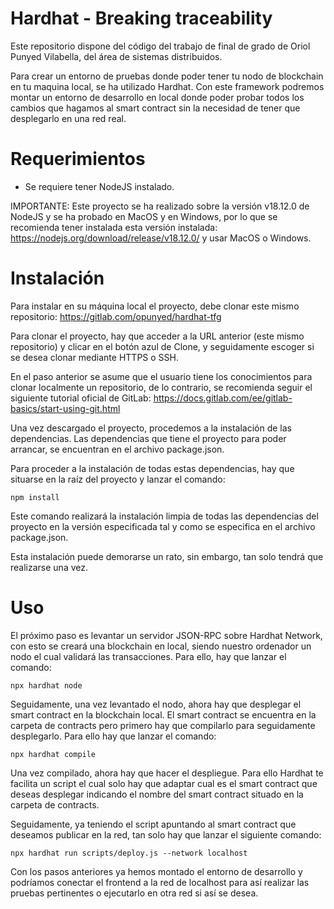 # Hardhat - Breaking traceability

Este repositorio dispone del código del trabajo de final de grado de Oriol Punyed Vilabella, del área de sistemas distribuidos.

Para crear un entorno de pruebas donde poder tener tu nodo de blockchain en tu maquina local, se ha utilizado Hardhat. Con este framework podremos montar un entorno de desarrollo en local donde poder probar todos los cambios que hagamos al smart contract sin la necesidad de tener que desplegarlo en una red real.

# Requerimientos

- Se requiere tener NodeJS instalado.

IMPORTANTE: Este proyecto se ha realizado sobre la versión v18.12.0 de NodeJS y se ha probado en MacOS y en Windows, por lo que se recomienda tener instalada esta versión instalada: https://nodejs.org/download/release/v18.12.0/ y usar MacOS o Windows.

# Instalación

Para instalar en su máquina local el proyecto, debe clonar este mismo repositorio:
https://gitlab.com/opunyed/hardhat-tfg

Para clonar el proyecto, hay que acceder a la URL anterior (este mismo repositorio) y clicar en el botón azul de Clone, y seguidamente escoger si se desea clonar mediante HTTPS o SSH.

En el paso anterior se asume que el usuario tiene los conocimientos para clonar localmente un repositorio, de lo contrario, se recomienda seguir el siguiente tutorial oficial de GitLab: https://docs.gitlab.com/ee/gitlab-basics/start-using-git.html

Una vez descargado el proyecto, procedemos a la instalación de las dependencias. Las dependencias que tiene el proyecto para poder arrancar, se encuentran en el archivo package.json.

Para proceder a la instalación de todas estas dependencias, hay que situarse en la raíz del proyecto y lanzar el comando:

```
npm install
```

Este comando realizará la instalación limpia de todas las dependencias del proyecto en la versión especificada tal y como se especifica en el archivo package.json.

Esta instalación puede demorarse un rato, sin embargo, tan solo tendrá que realizarse una vez.

# Uso

El próximo paso es levantar un servidor JSON-RPC sobre Hardhat Network, con esto se creará una blockchain en local, siendo nuestro ordenador un nodo el cual validará las transacciones. Para ello, hay que lanzar el comando:

```
npx hardhat node
```

Seguidamente, una vez levantado el nodo, ahora hay que desplegar el smart contract en la blockchain local. El smart contract se encuentra en la carpeta de contracts pero primero hay que compilarlo para seguidamente desplegarlo. Para ello hay que lanzar el comando:

```
npx hardhat compile
```

Una vez compilado, ahora hay que hacer el despliegue. Para ello Hardhat te facilita un script el cual solo hay que adaptar cual es el smart contract que deseas desplegar indicando el nombre del smart contract situado en la carpeta de contracts.

Seguidamente, ya teniendo el script apuntando al smart contract que deseamos publicar en la red, tan solo hay que lanzar el siguiente comando:

```
npx hardhat run scripts/deploy.js --network localhost
```

Con los pasos anteriores ya hemos montado el entorno de desarrollo y podríamos conectar el frontend a la red de localhost para así realizar las pruebas pertinentes o ejecutarlo en otra red si así se desea.